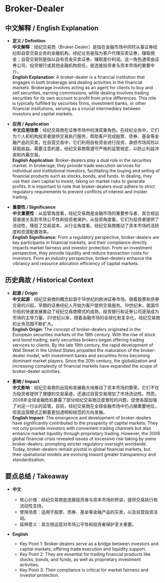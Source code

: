 # Broker-Dealer

## 中文解释 / English Explanation

* **定义 / Definition**  
  **中文解释**：经纪交易商（Broker-Dealer）是指在金融市场中同时从事证券经纪和自营交易业务的金融机构。经纪业务是指为客户代理买卖证券，赚取佣金；自营交易则是指以自有资金买卖证券，赚取差价利润。这一角色通常由证券公司、投资银行或其他金融机构担任，是连接投资者与资本市场的重要中介。  
  **English Explanation**: A broker-dealer is a financial institution that engages in both brokerage and dealing activities in the financial markets. Brokerage involves acting as an agent for clients to buy and sell securities, earning commissions, while dealing involves trading securities for its own account to profit from price differences. This role is typically fulfilled by securities firms, investment banks, or other financial institutions, serving as a crucial intermediary between investors and capital markets.

* **应用 / Application**  
  **中文应用场景**：经纪交易商在证券市场中扮演双重角色。在经纪业务中，它们为个人和机构投资者提供交易执行服务，帮助客户完成股票、债券、基金等金融产品的买卖。在自营交易中，它们利用自有资金进行投资，承担市场风险以获取收益。需要注意的是，经纪交易商需遵守严格的监管规定，以防止利益冲突和内幕交易。  
  **English Application**: Broker-dealers play a dual role in the securities market. In brokerage, they provide trade execution services for individual and institutional investors, facilitating the buying and selling of financial products such as stocks, bonds, and funds. In dealing, they use their own capital to invest, taking on market risks to generate profits. It is important to note that broker-dealers must adhere to strict regulatory requirements to prevent conflicts of interest and insider trading.

* **重要性 / Significance**  
  **中文重要性**：从监管角度看，经纪交易商是金融市场的重要参与者，其合规运营直接关系到市场公平性和投资者保护。从投资角度看，它们为投资者提供了流动性，降低了交易成本。从行业角度看，经纪交易商推动了资本市场的活跃度和资源配置效率。  
  **English Significance**: From a regulatory perspective, broker-dealers are key participants in financial markets, and their compliance directly impacts market fairness and investor protection. From an investment perspective, they provide liquidity and reduce transaction costs for investors. From an industry perspective, broker-dealers enhance the vibrancy and resource allocation efficiency of capital markets.

## 历史典故 / Historical Context

* **起源 / Origin**  
  **中文起源**：经纪交易商的概念起源于18世纪的欧洲证券市场。随着股票和债券交易的兴起，早期的证券经纪人开始为客户提供交易服务。19世纪末，美国华尔街的快速发展推动了经纪交易商模式的成熟，投资银行和证券公司逐渐成为市场的主导力量。20世纪以来，随着金融市场的全球化和复杂化，经纪交易商的业务范围不断扩大。  
  **English Origin**: The concept of broker-dealers originated in the European securities markets of the 18th century. With the rise of stock and bond trading, early securities brokers began offering trading services to clients. By the late 19th century, the rapid development of Wall Street in the United States propelled the maturation of the broker-dealer model, with investment banks and securities firms becoming dominant market players. Since the 20th century, the globalization and increasing complexity of financial markets have expanded the scope of broker-dealer activities.

* **影响 / Impact**  
  **中文影响**：经纪交易商的出现和发展极大地推动了资本市场的繁荣。它们不仅为投资者提供了便捷的交易渠道，还通过自营交易增加了市场流动性。然而，2008年全球金融危机暴露了部分经纪交易商过度冒险的问题，促使各国加强了对这一行业的监管。目前，经纪交易商在全球金融市场中仍占据重要地位，但其运营模式正朝着更加透明和规范的方向发展。  
  **English Impact**: The emergence and development of broker-dealers have significantly contributed to the prosperity of capital markets. They not only provide investors with convenient trading channels but also enhance market liquidity through proprietary trading. However, the 2008 global financial crisis revealed issues of excessive risk-taking by some broker-dealers, prompting stricter regulatory oversight worldwide. Today, broker-dealers remain pivotal in global financial markets, but their operational models are evolving toward greater transparency and standardization.

## 要点总结 / Takeaway

* **中文**  
  - 核心价值：经纪交易商是连接投资者与资本市场的桥梁，提供交易执行和流动性支持。  
  - 使用场景：适用于股票、债券、基金等金融产品的买卖，以及自营投资活动。  
  - 延伸意义：其合规运营对市场公平性和投资者保护至关重要。

* **English**  
  - Key Point 1: Broker-dealers serve as a bridge between investors and capital markets, offering trade execution and liquidity support.  
  - Key Point 2: They are essential for trading financial products like stocks, bonds, and funds, as well as proprietary investment activities.  
  - Key Point 3: Their compliance is critical for market fairness and investor protection.